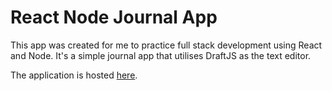 # React Node Journal App

This app was created for me to practice full stack development using React and Node. It's a simple journal app that utilises DraftJS as the text editor.

The application is hosted [here](https://react-node-journal.herokuapp.com).
